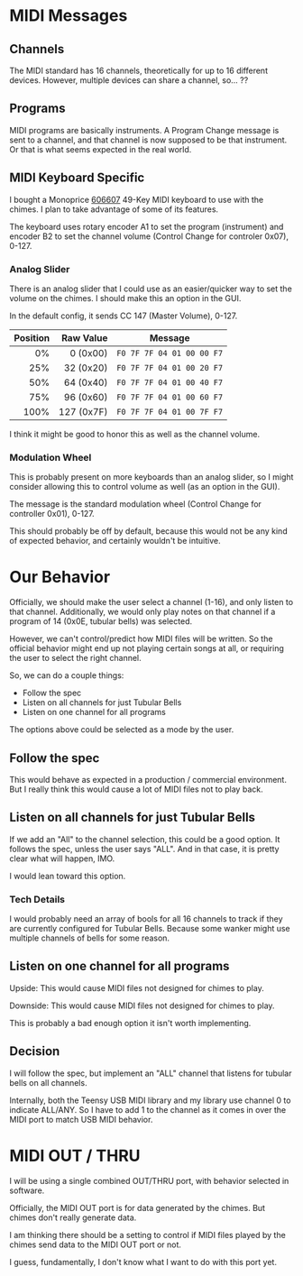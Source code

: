 # MIDI Messages

## Channels

The MIDI standard has 16 channels, theoretically for up to 16 different devices.
However, multiple devices can share a channel, so... ??

## Programs

MIDI programs are basically instruments. A Program Change message is sent to a
channel, and that channel is now supposed to be that instrument. Or that is what
seems expected in the real world.

## MIDI Keyboard Specific

I bought a Monoprice [606607][] 49-Key MIDI keyboard to use with the chimes.
I plan to take advantage of some of its features.

The keyboard uses rotary encoder A1 to set the program (instrument) and encoder
B2 to set the channel volume (Control Change for controler 0x07), 0-127.

### Analog Slider

There is an analog slider that I could use as an easier/quicker way to set the
volume on the chimes. I should make this an option in the GUI.

In the default config, it sends CC 147 (Master Volume), 0-127.

| Position | Raw Value  |          Message          |
| -------: | ---------: | ------------------------- |
|       0% |   0 (0x00) | `F0 7F 7F 04 01 00 00 F7` |
|      25% |  32 (0x20) | `F0 7F 7F 04 01 00 20 F7` |
|      50% |  64 (0x40) | `F0 7F 7F 04 01 00 40 F7` |
|      75% |  96 (0x60) | `F0 7F 7F 04 01 00 60 F7` |
|     100% | 127 (0x7F) | `F0 7F 7F 04 01 00 7F F7` |

I think it might be good to honor this as well as the channel volume.

### Modulation Wheel

This is probably present on more keyboards than an analog slider, so I might
consider allowing this to control volume as well (as an option in the GUI).

The message is the standard modulation wheel (Control Change for controller
0x01), 0-127.

This should probably be off by default, because this would not be any kind of
expected behavior, and certainly wouldn't be intuitive.

# Our Behavior

Officially, we should make the user select a channel (1-16), and only listen to
that channel. Additionally, we would only play notes on that channel if a
program of 14 (0x0E, tubular bells) was selected.

However, we can't control/predict how MIDI files will be written. So the
official behavior might end up not playing certain songs at all, or requiring
the user to select the right channel.

So, we can do a couple things:

* Follow the spec
* Listen on all channels for just Tubular Bells
* Listen on one channel for all programs

The options above could be selected as a mode by the user.

## Follow the spec

This would behave as expected in a production / commercial environment. But I
really think this would cause a lot of MIDI files not to play back.

## Listen on all channels for just Tubular Bells

If we add an "All" to the channel selection, this could be a good option. It
follows the spec, unless the user says "ALL". And in that case, it is pretty
clear what will happen, IMO.

I would lean toward this option.

### Tech Details

I would probably need an array of bools for all 16 channels to track if they are
currently configured for Tubular Bells. Because some wanker might use multiple
channels of bells for some reason.

## Listen on one channel for all programs

Upside: This would cause MIDI files not designed for chimes to play.

Downside: This would cause MIDI files not designed for chimes to play.

This is probably a bad enough option it isn't worth implementing.

## Decision

I will follow the spec, but implement an "ALL" channel that listens for tubular
bells on all channels.

Internally, both the Teensy USB MIDI library and my library use channel 0 to
indicate ALL/ANY. So I have to add 1 to the channel as it comes in over the MIDI
port to match USB MIDI behavior.

# MIDI OUT / THRU

I will be using a single combined OUT/THRU port, with behavior selected in
software.

Officially, the MIDI OUT port is for data generated by the chimes. But chimes
don't really generate data.

I am thinking there should be a setting to control if MIDI files played by the
chimes send data to the MIDI OUT port or not.

I guess, fundamentally, I don't know what I want to do with this port yet.

[606607]:http://www.monoprice.com/product?p_id=606607